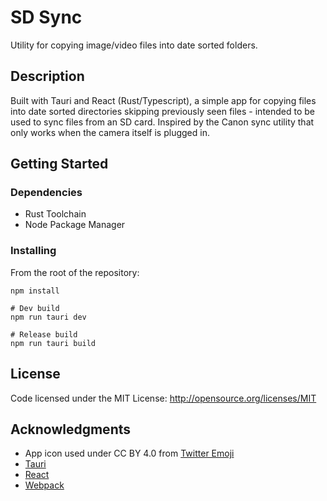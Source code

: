 # SD Sync

Utility for copying image/video files into date sorted folders.

## Description

Built with Tauri and React (Rust/Typescript), a simple app for copying files into date sorted directories skipping previously seen files - intended to be used to sync files from an SD card. Inspired by the Canon sync utility that only works when the camera itself is plugged in.

## Getting Started

### Dependencies

* Rust Toolchain
* Node Package Manager

### Installing

From the root of the repository:

```
npm install

# Dev build
npm run tauri dev

# Release build
npm run tauri build
```

## License

Code licensed under the MIT License: http://opensource.org/licenses/MIT

## Acknowledgments

* App icon used under CC BY 4.0 from [Twitter Emoji](https://github.com/twitter/twemoji)
* [Tauri](https://github.com/tauri-apps/tauri)
* [React](https://reactjs.org/)
* [Webpack](https://webpack.js.org/)